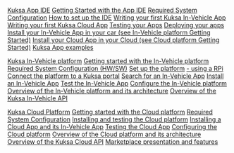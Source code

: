 [Kuksa App IDE]()
[Getting Started with the App IDE]()
[Required System Configuration]()
[How to set up the IDE]()
[Writing your first Kuksa In-Vehicle App]()
[Writing your first Kuksa Cloud App]()
[Testing your Apps]()
[Deploying your apps]()
[Install your In-Vehicle App in your car (see In-Vehicle platform Getting Started)]()
[Install your Cloud App in your Cloud (see Cloud platform Getting Started)]()
[Kuksa App examples]()

[Kuksa In-Vehicle platform]()
[Getting started with the In-Vehicle platform]()
[Required System Configuration (HW/SW)]()
[Set up the platform]()
[- using a RPi]()
[Connect the platform to a Kuksa portal]()
[Search for an In-Vehicle App]()
[Install an In-Vehicle App]()
[Test the In-Vehicle App]()
[Configure the In-Vehicle platform]()
[Overview of the In-Vehicle platform and its architecture]()
[Overview of the Kuksa In-Vehicle API]()

[Kuksa Cloud Platform]()
[Getting started with the Cloud platform]()
[Required System Configuration]()
[Installing and testing the Cloud platform]()
[Installing a Cloud App and its In-Vehicle App]()
[Testing the Cloud App]()
[Configuring the Cloud platform]()
[Overview of the Cloud platform and its architecture]()
[Overview of the Kuksa Cloud API]()
[Marketplace presentation and features]()
